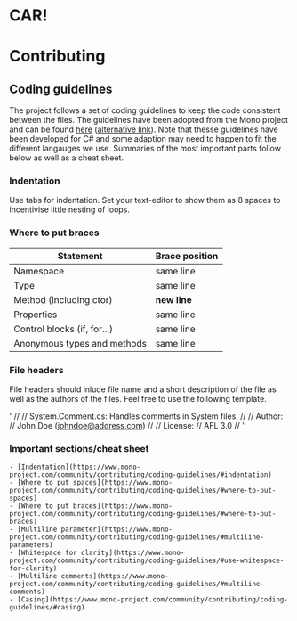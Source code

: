 # CAR!

# Contributing

## Coding guidelines

The project follows a set of coding guidelines to keep the code consistent between the files. The guidelines have been adopted from the Mono project and can be found [here](https://github.com/mono/website/blob/gh-pages/community/contributing/coding-guidelines.md) ([alternative link](https://www.mono-project.com/community/contributing/coding-guidelines/)). Note that thesse guidelines have been developed for C# and some adaption may need to happen to fit the different langauges we use. Summaries of the most important parts follow below as well as a cheat sheet.

### Indentation

Use tabs for indentation. Set your text-editor to show them as 8 spaces to incentivise little nesting of loops.

### Where to put braces

| Statement                   | Brace position |
|-----------------------------|----------------|
| Namespace                   | same line      |
| Type                        | same line      |
| Method (including ctor)     | **new line**       |
| Properties                  | same line      |
| Control blocks (if, for...) | same line      |
| Anonymous types and methods | same line      |

### File headers

File headers should inlude file name and a short description of the file as well as the authors of the files. Feel free to use the following template.

'
//
// System.Comment.cs: Handles comments in System files.
//
// Author:
//      John Doe (johndoe@address.com)
//
// License:
//      AFL 3.0 
//
'

### Important sections/cheat sheet
    - [Indentation](https://www.mono-project.com/community/contributing/coding-guidelines/#indentation)
    - [Where to put spaces](https://www.mono-project.com/community/contributing/coding-guidelines/#where-to-put-spaces)
    - [Where to put braces](https://www.mono-project.com/community/contributing/coding-guidelines/#where-to-put-braces)
    - [Multiline parameter](https://www.mono-project.com/community/contributing/coding-guidelines/#multiline-parameters)
    - [Whitespace for clarity](https://www.mono-project.com/community/contributing/coding-guidelines/#use-whitespace-for-clarity)
    - [Multiline comments](https://www.mono-project.com/community/contributing/coding-guidelines/#multiline-comments)
    - [Casing](https://www.mono-project.com/community/contributing/coding-guidelines/#casing)

